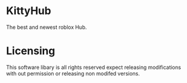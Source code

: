 # KittyHub
The best and newest roblox Hub.

Licensing
=====

This software libary is all rights reserved expect releasing modifications with out permission or releasing non modifed versions.
